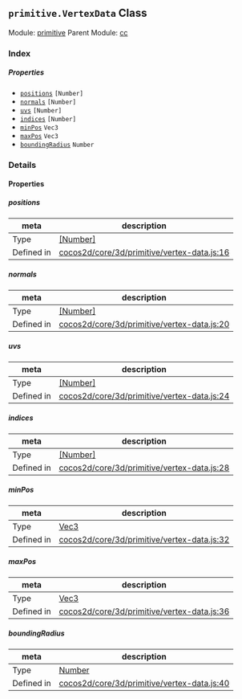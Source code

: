 ## `primitive.VertexData` Class



Module: [primitive](../modules/primitive.md)
Parent Module: [cc](../modules/cc.md)






### Index

##### Properties

  - [`positions`](#positions) `[Number]` 
  - [`normals`](#normals) `[Number]` 
  - [`uvs`](#uvs) `[Number]` 
  - [`indices`](#indices) `[Number]` 
  - [`minPos`](#minpos) `Vec3` 
  - [`maxPos`](#maxpos) `Vec3` 
  - [`boundingRadius`](#boundingradius) `Number` 





### Details


#### Properties


##### positions

> 

| meta | description |
|------|-------------|
| Type | <a href="https://developer.mozilla.org/en/JavaScript/Reference/Global_Objects/Number" class="crosslink external" target="_blank">[Number]</a> |
| Defined in | [cocos2d/core/3d/primitive/vertex-data.js:16](https://github.com/cocos-creator/engine/blob/b4415d3f111db35eb92e588d63bcb560003ea469/cocos2d/core/3d/primitive/vertex-data.js#L16) |



##### normals

> 

| meta | description |
|------|-------------|
| Type | <a href="https://developer.mozilla.org/en/JavaScript/Reference/Global_Objects/Number" class="crosslink external" target="_blank">[Number]</a> |
| Defined in | [cocos2d/core/3d/primitive/vertex-data.js:20](https://github.com/cocos-creator/engine/blob/b4415d3f111db35eb92e588d63bcb560003ea469/cocos2d/core/3d/primitive/vertex-data.js#L20) |



##### uvs

> 

| meta | description |
|------|-------------|
| Type | <a href="https://developer.mozilla.org/en/JavaScript/Reference/Global_Objects/Number" class="crosslink external" target="_blank">[Number]</a> |
| Defined in | [cocos2d/core/3d/primitive/vertex-data.js:24](https://github.com/cocos-creator/engine/blob/b4415d3f111db35eb92e588d63bcb560003ea469/cocos2d/core/3d/primitive/vertex-data.js#L24) |



##### indices

> 

| meta | description |
|------|-------------|
| Type | <a href="https://developer.mozilla.org/en/JavaScript/Reference/Global_Objects/Number" class="crosslink external" target="_blank">[Number]</a> |
| Defined in | [cocos2d/core/3d/primitive/vertex-data.js:28](https://github.com/cocos-creator/engine/blob/b4415d3f111db35eb92e588d63bcb560003ea469/cocos2d/core/3d/primitive/vertex-data.js#L28) |



##### minPos

> 

| meta | description |
|------|-------------|
| Type | <a href="../classes/Vec3.html" class="crosslink">Vec3</a> |
| Defined in | [cocos2d/core/3d/primitive/vertex-data.js:32](https://github.com/cocos-creator/engine/blob/b4415d3f111db35eb92e588d63bcb560003ea469/cocos2d/core/3d/primitive/vertex-data.js#L32) |



##### maxPos

> 

| meta | description |
|------|-------------|
| Type | <a href="../classes/Vec3.html" class="crosslink">Vec3</a> |
| Defined in | [cocos2d/core/3d/primitive/vertex-data.js:36](https://github.com/cocos-creator/engine/blob/b4415d3f111db35eb92e588d63bcb560003ea469/cocos2d/core/3d/primitive/vertex-data.js#L36) |



##### boundingRadius

> 

| meta | description |
|------|-------------|
| Type | <a href="https://developer.mozilla.org/en/JavaScript/Reference/Global_Objects/Number" class="crosslink external" target="_blank">Number</a> |
| Defined in | [cocos2d/core/3d/primitive/vertex-data.js:40](https://github.com/cocos-creator/engine/blob/b4415d3f111db35eb92e588d63bcb560003ea469/cocos2d/core/3d/primitive/vertex-data.js#L40) |






